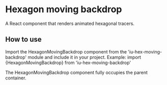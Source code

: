 # Hexagon moving backdrop

A React component that renders animated hexagonal tracers.

## How to use

Import the HexagonMovingBackdrop component from the 'iu-hex-moving-backdrop' module and include it in your project.
Example: import {HexagonMovingBackdrop} from 'iu-hex-moving-backdrop'

The HexagonMovingBackdrop component fully occupies the parent container.


